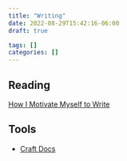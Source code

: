 ```yaml
---
title: "Writing"
date: 2022-08-29T15:42:16-06:00
draft: true

tags: []
categories: []
---
```


## Reading

[How I Motivate Myself to Write](https://blog.pragmaticengineer.com/writing-motivation/)


## Tools

- [Craft Docs](https://www.craft.do/)
